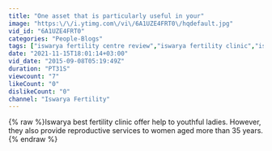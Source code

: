 ```yaml
---
title: "One asset that is particularly useful in your"
image: "https:\/\/i.ytimg.com\/vi\/6A1UZE4FRT0\/hqdefault.jpg"
vid_id: "6A1UZE4FRT0"
categories: "People-Blogs"
tags: ["iswarya fertility centre review","iswarya fertility clinic","iswarya best fertility specialist"]
date: "2021-11-15T18:01:14+03:00"
vid_date: "2015-09-08T05:19:49Z"
duration: "PT31S"
viewcount: "7"
likeCount: "0"
dislikeCount: "0"
channel: "Iswarya Fertility"
---
```

{% raw %}Iswarya best fertility clinic offer help to youthful ladies. However, they also provide reproductive services to women aged more than 35 years.{% endraw %}
